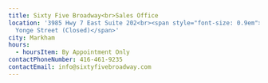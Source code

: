 ```yaml
---
title: Sixty Five Broadway<br>Sales Office
location: '3985 Hwy 7 East Suite 202<br><span style="font-size: 0.9em">2528
  Yonge Street (Closed)</span>'
city: Markham
hours:
  - hoursItem: By Appointment Only
contactPhoneNumber: 416-461-9235
contactEmail: info@sixtyfivebroadway.com
---
```

